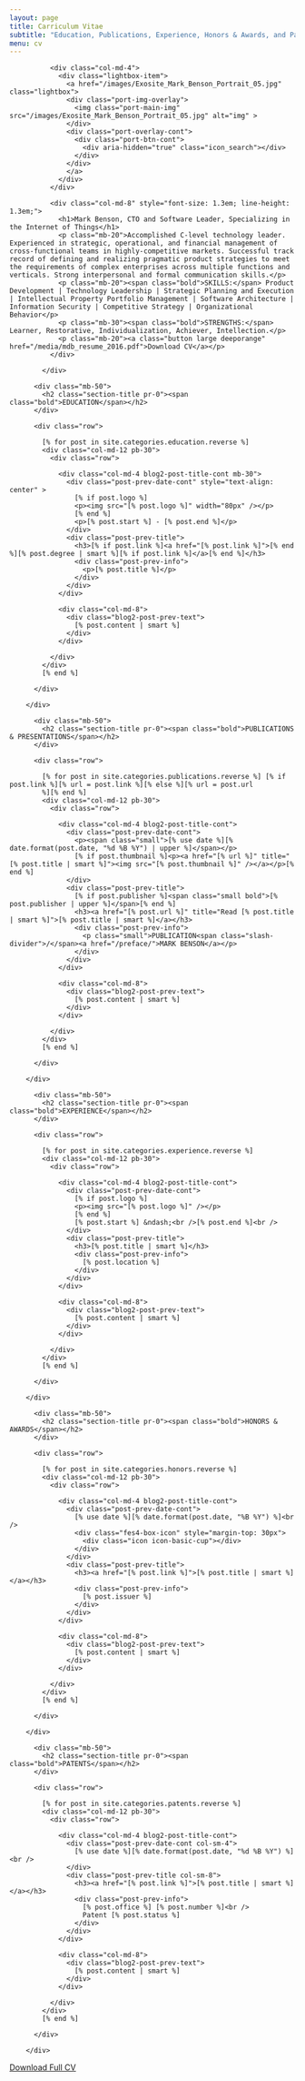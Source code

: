 ```yaml
---
layout: page
title: Carriculum Vitae
subtitle: "Education, Publications, Experience, Honors & Awards, and Patents."
menu: cv
---
```



<!-- SUMMARY -->
<div class="page-section pt-80-b-50-cont grey-light-bg">
<div class="container">
            <div class="row">
                
              <div class="col-md-4">
                <div class="lightbox-item">
                  <a href="/images/Exosite_Mark_Benson_Portrait_05.jpg" class="lightbox">
                  <div class="port-img-overlay">
                    <img class="port-main-img" src="/images/Exosite_Mark_Benson_Portrait_05.jpg" alt="img" >
                  </div>
                  <div class="port-overlay-cont">
                    <div class="port-btn-cont">
                      <div aria-hidden="true" class="icon_search"></div>
                    </div>
                  </div>
                  </a>  
                </div>
              </div>
              
              <div class="col-md-8" style="font-size: 1.3em; line-height: 1.3em;">
                <h1>Mark Benson, CTO and Software Leader, Specializing in the Internet of Things</h1>
                <p class="mb-20">Accomplished C-level technology leader. Experienced in strategic, operational, and financial management of cross-functional teams in highly-competitive markets. Successful track record of defining and realizing pragmatic product strategies to meet the requirements of complex enterprises across multiple functions and verticals. Strong interpersonal and formal communication skills.</p>
                <p class="mb-20"><span class="bold">SKILLS:</span> Product Development | Technology Leadership | Strategic Planning and Execution | Intellectual Property Portfolio Management | Software Architecture | Information Security | Competitive Strategy | Organizational Behavior</p>
                <p class="mb-30"><span class="bold">STRENGTHS:</span> Learner, Restorative, Individualization, Achiever, Intellection.</p>
                <p class="mb-20"><a class="button large deeporange" href="/media/mdb_resume_2016.pdf">Download CV</a></p>
              </div>

            </div>
          
</div>
</div>
<!-- END SUMMARY -->


<!-- EDUCATION -->
<div class="page-section pt-110-b-30-cont" id="education">
        <div class="container">

          <div class="mb-50">
            <h2 class="section-title pr-0"><span class="bold">EDUCATION</span></h2>
          </div>

          <div class="row">

            [% for post in site.categories.education.reverse %]
            <div class="col-md-12 pb-30">
              <div class="row">

                <div class="col-md-4 blog2-post-title-cont mb-30">
                  <div class="post-prev-date-cont" style="text-align: center" >
                    [% if post.logo %]
                    <p><img src="[% post.logo %]" width="80px" /></p>
                    [% end %]
                    <p>[% post.start %] - [% post.end %]</p>
                  </div>
                  <div class="post-prev-title">
                    <h3>[% if post.link %]<a href="[% post.link %]">[% end %][% post.degree | smart %][% if post.link %]</a>[% end %]</h3>
                    <div class="post-prev-info">
                      <p>[% post.title %]</p>
                    </div>
                  </div>
                </div>

                <div class="col-md-8">
                  <div class="blog2-post-prev-text">
                    [% post.content | smart %]
                  </div>
                </div>

              </div>
            </div>
            [% end %]

          </div>

        </div>
</div>
<!-- END EDUCATION -->







<!-- PUBLICATIONS -->
<div class="page-section pt-110-b-30-cont grey-light-bg" id="publications">
        <div class="container">

          <div class="mb-50">
            <h2 class="section-title pr-0"><span class="bold">PUBLICATIONS & PRESENTATIONS</span></h2>
          </div>

          <div class="row">

            [% for post in site.categories.publications.reverse %] [% if post.link %][% url = post.link %][% else %][% url = post.url
            %][% end %]
            <div class="col-md-12 pb-30">
              <div class="row">

                <div class="col-md-4 blog2-post-title-cont">
                  <div class="post-prev-date-cont">
                    <p><span class="small">[% use date %][% date.format(post.date, "%d %B %Y") | upper %]</span></p>
                    [% if post.thumbnail %]<p><a href="[% url %]" title="[% post.title | smart %]"><img src="[% post.thumbnail %]" /></a></p>[% end %]
                  </div>
                  <div class="post-prev-title">
                    [% if post.publisher %]<span class="small bold">[% post.publisher | upper %]</span>[% end %]
                    <h3><a href="[% post.url %]" title="Read [% post.title | smart %]">[% post.title | smart %]</a></h3>
                    <div class="post-prev-info">
                      <p class="small">PUBLICATION<span class="slash-divider">/</span><a href="/preface/">MARK BENSON</a></p>
                    </div>
                  </div>
                </div>

                <div class="col-md-8">
                  <div class="blog2-post-prev-text">
                    [% post.content | smart %]
                  </div>
                </div>

              </div>
            </div>
            [% end %]

          </div>

        </div>
</div>
<!-- END PUBLICATIONS -->


<!-- EXPERIENCE -->
<div class="page-section pt-110-b-30-cont" id="experience">
        <div class="container">

          <div class="mb-50">
            <h2 class="section-title pr-0"><span class="bold">EXPERIENCE</span></h2>
          </div>

          <div class="row">

            [% for post in site.categories.experience.reverse %]
            <div class="col-md-12 pb-30">
              <div class="row">

                <div class="col-md-4 blog2-post-title-cont">
                  <div class="post-prev-date-cont">
                    [% if post.logo %]
                    <p><img src="[% post.logo %]" /></p>
                    [% end %]
                    [% post.start %] &ndash;<br />[% post.end %]<br />
                  </div>
                  <div class="post-prev-title">
                    <h3>[% post.title | smart %]</h3>
                    <div class="post-prev-info">
                      [% post.location %]
                    </div>
                  </div>
                </div>

                <div class="col-md-8">
                  <div class="blog2-post-prev-text">
                    [% post.content | smart %]
                  </div>
                </div>

              </div>
            </div>
            [% end %]

          </div>

        </div>
</div>
<!-- END EXPERIENCE -->


<!-- HONORS & AWARDS -->
<div class="page-section pt-110-b-30-cont grey-light-bg" id="honors">
        <div class="container">

          <div class="mb-50">
            <h2 class="section-title pr-0"><span class="bold">HONORS & AWARDS</span></h2>
          </div>

          <div class="row">

            [% for post in site.categories.honors.reverse %]
            <div class="col-md-12 pb-30">
              <div class="row">

                <div class="col-md-4 blog2-post-title-cont">
                  <div class="post-prev-date-cont">
                    [% use date %][% date.format(post.date, "%B %Y") %]<br />
                    <div class="fes4-box-icon" style="margin-top: 30px">
                      <div class="icon icon-basic-cup"></div>
                    </div>
                  </div>
                  <div class="post-prev-title">
                    <h3><a href="[% post.link %]">[% post.title | smart %]</a></h3>
                    <div class="post-prev-info">
                      [% post.issuer %]
                    </div>
                  </div>
                </div>

                <div class="col-md-8">
                  <div class="blog2-post-prev-text">
                    [% post.content | smart %]
                  </div>
                </div>

              </div>
            </div>
            [% end %]

          </div>

        </div>
</div>
<!-- END HONORS & AWARDS -->



<!-- PATENTS -->
<div class="page-section pt-110-b-30-cont" id="patents">
        <div class="container">

          <div class="mb-50">
            <h2 class="section-title pr-0"><span class="bold">PATENTS</span></h2>
          </div>

          <div class="row">

            [% for post in site.categories.patents.reverse %]
            <div class="col-md-12 pb-30">
              <div class="row">

                <div class="col-md-4 blog2-post-title-cont">
                  <div class="post-prev-date-cont col-sm-4">
                    [% use date %][% date.format(post.date, "%d %B %Y") %]<br />
                  </div>
                  <div class="post-prev-title col-sm-8">
                    <h3><a href="[% post.link %]">[% post.title | smart %]</a></h3>
                    <div class="post-prev-info">
                      [% post.office %] [% post.number %]<br />
                      Patent [% post.status %]
                    </div>
                  </div>
                </div>

                <div class="col-md-8">
                  <div class="blog2-post-prev-text">
                    [% post.content | smart %]
                  </div>
                </div>

              </div>
            </div>
            [% end %]

          </div>

        </div>
</div>
<!-- END PATENTS -->

<!-- CALL TO ACTION  -->
<div class="port-view-more-cont-dark">
    <a class="port-view-more-dark" href="/media/mdb_resume_2016.pdf">Download Full CV</a>
</div>






